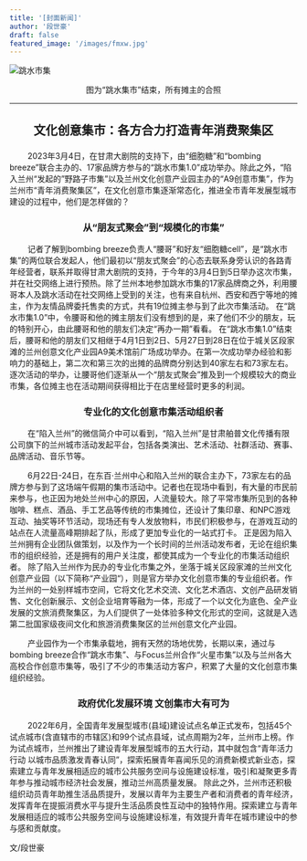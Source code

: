 ```yaml
---
title: '[封面新闻]'
author: '段世豪'
draft: false
featured_image: '/images/fmxw.jpg'
---
```


![跳水市集](/images/fmxw.jpg)
<p style="text-align:center">图为“跳水集市”结束，所有摊主的合照</p>

---

## <p style="text-align:center">文化创意集市：各方合力打造青年消费聚集区</p>
    
&nbsp;&nbsp;&nbsp;&nbsp;&nbsp;&nbsp;&nbsp;&nbsp;2023年3月4日，在甘肃大剧院的支持下，由“细胞糖”和“bombing breeze”联合主办的、17家品牌方参与的“跳水市集1.0”成功举办。除此之外，“陷入兰州“发起的”野路子市集”以及兰州文化创意产业园主办的“A9创意市集”，作为兰州市“青年消费聚集区”，在文化创意市集逐渐常态化，推进全市青年发展型城市建设的过程中，他们是怎样做的？


### <p style="text-align:center">从“朋友式聚会”到“规模化的市集”</p>

&nbsp;&nbsp;&nbsp;&nbsp;&nbsp;&nbsp;&nbsp;&nbsp;记者了解到bombing breeze负责人“腰哥”和好友“细胞糖cell”，是“跳水市集”的两位联合发起人，他们最初以“朋友式聚会”的心态去联系身旁认识的各路青年经营者，联系并取得甘肃大剧院的支持，于今年的3月4日到5日举办这次市集，并在社交网络上进行预热。除了兰州本地参加跳水市集的17家品牌商之外，利用腰哥本人及跳水活动在社交网络上受到的关注，也有来自杭州、西安和西宁等地的摊主，作为友情品牌委托售卖的方式，共有19位摊主参与到了此次市集活动。
在“跳水市集1.0”中，令腰哥和他的摊主朋友们没有想到的是，来了他们不少的朋友，玩的特别开心，由此腰哥和他的朋友们决定“再办一期”看看。
在“跳水市集1.0”结束后，腰哥和他的朋友们又相继于4月1日到2日、5月27日到28日在位于城关区段家滩的兰州创意文化产业园A9美术馆前广场成功举办。在第一次成功举办经验和影响力的基础上，第二次和第三次的出摊的品牌商分别达到40家左右和73家左右。逐次活动的举办，让腰哥他们逐渐从一个“朋友式聚会”推及到一个规模较大的商业市集，各位摊主也在活动期间获得相比于在店里经营时更多的利润。


### <p style="text-align:center">专业化的文化创意市集活动组织者</p>

&nbsp;&nbsp;&nbsp;&nbsp;&nbsp;&nbsp;&nbsp;&nbsp;在“陷入兰州”的微信简介中可以看到，“陷入兰州”是甘肃舶普文化传播有限公司旗下的兰州城市活动发起平台，包括各类演出、艺术活动、社群活动、赛事、品牌活动、音乐节等。

&nbsp;&nbsp;&nbsp;&nbsp;&nbsp;&nbsp;&nbsp;&nbsp;6月22日-24日，在东百·兰州中心和陷入兰州的联合主办下，73家左右的品牌方参与到了这场端午假期的集市活动中。记者也在现场中看到，有大量的市民前来参与，也正因为地处兰州中心的原因，人流量较大。除了平常市集所见到的各种咖啡、糕点、酒品、手工艺品等传统的市集摊位，还设计了集印章、和NPC游戏互动、抽奖等环节活动，现场还有专人发放物料，市民们积极参与，在游戏互动的站点在人流量高峰期排起了队，形成了更加专业化的一站式打卡。
正是因为陷入兰州拥有企业团队做策划，以及作为一个长时间的兰州活动发布者，无论在组织集市的组织经验，还是拥有的用户关注度，都使其成为一个专业化的市集活动组织者。
除了陷入兰州作为民办的专业化市集之外，坐落于城关区段家滩的兰州文化创意产业园（以下简称“产业园“），则是官方举办文化创意市集的专业组织者。作为兰州的一处别样城市空间，它将文化艺术交流、文化艺术酒店、文创产品研发销售、文化创新展示、文创企业培育等融为一体，形成了一个以文化为底色、全产业发展的文旅消费聚集区，为人们提供了一处体验多种文化形式的空间，这就是入选第二批国家级夜间文化和旅游消费集聚区的兰州创意文化产业园。

&nbsp;&nbsp;&nbsp;&nbsp;&nbsp;&nbsp;&nbsp;&nbsp;产业园作为一个市集承载地，拥有天然的场地优势，长期以来，通过与bombing breeze合作“跳水市集”、与Focus兰州合作“火星市集”以及与兰州各大高校合作创意市集等，吸引了不少的市集活动方客户，积累了大量的文化创意市集组织经验。



### <p style="text-align:center">政府优化发展环境 文创集市大有可为</p>

&nbsp;&nbsp;&nbsp;&nbsp;&nbsp;&nbsp;&nbsp;&nbsp;2022年6月，全国青年发展型城市(县域)建设试点名单正式发布，包括45个试点城市(含直辖市的市辖区)和99个试点县域，试点周期为2年，兰州市上榜。作为试点城市，兰州推出了建设青年发展型城市的五大行动，其中就包含“青年活力行动 以城市品质激发青春认同”，探索拓展青年喜闻乐见的消费新模式新业态，探索建立与青年发展相适应的城市公共服务空间与设施建设标准，吸引和凝聚更多青年参与推动城市经济社会发展，推动兰州高质量发展。
除此之外，兰州市还积极组织动员青年助推生活品质提升，发展以青年为主要生产者和消费者的青年经济，发挥青年在提振消费水平与提升生活品质良性互动中的独特作用。探索建立与青年发展相适应的城市公共服务空间与设施建设标准，有效提升青年在城市建设中的参与感和贡献度。

文/段世豪





